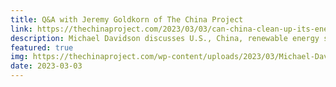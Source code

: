 ```yaml
---
title: Q&A with Jeremy Goldkorn of The China Project
link: https://thechinaproject.com/2023/03/03/can-china-clean-up-its-energy-act-and-can-the-u-s-go-renewable-without-china-qa-with-michael-davidson/
description: Michael Davidson discusses U.S., China, renewable energy supply chains, and climate goals
featured: true
img: https://thechinaproject.com/wp-content/uploads/2023/03/Michael-Davidson-Illustration-for-The-China-Project-by-Nadya-Yeh.jpg
date: 2023-03-03
---
```

